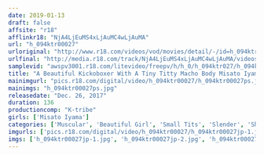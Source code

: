```yaml
---
date: 2019-01-13
draft: false
affsite: "r18"
afflinkr18: "NjA4LjEuMS4xLjAuMC4wLjAuMA"
url: "h_094ktr00027"
urloriginal: "http://www.r18.com/videos/vod/movies/detail/-/id=h_094ktr00027"
urlfinal: "http://media.r18.com/track/NjA4LjEuMS4xLjAuMC4wLjAuMA/videos/vod/movies/detail/-/id=h_094ktr00027"
samplevid: "awspv3001.r18.com/litevideo/freepv/h/h_0/h_094ktr027/h_094ktr027_dmb_w.mp4"
title: "A Beautiful Kickoboxer With A Tiny Titty Macho Body Misato Iyama"
mainimgurl: "pics.r18.com/digital/video/h_094ktr00027/h_094ktr00027ps.jpg"
mainimgs: "h_094ktr00027ps.jpg"
releasedate: "Dec. 26, 2017"
duration: 136
productioncomp: "K-tribe"
girls: ['Misato Iyama']
categories: ['Muscular', 'Beautiful Girl', 'Small Tits', 'Slender', 'Shaved Pussy', 'Featured Actress', 'Sports', 'Hi-Def']
imgurls: ['pics.r18.com/digital/video/h_094ktr00027/h_094ktr00027jp-1.jpg', 'pics.r18.com/digital/video/h_094ktr00027/h_094ktr00027jp-2.jpg', 'pics.r18.com/digital/video/h_094ktr00027/h_094ktr00027jp-3.jpg', 'pics.r18.com/digital/video/h_094ktr00027/h_094ktr00027jp-4.jpg', 'pics.r18.com/digital/video/h_094ktr00027/h_094ktr00027jp-5.jpg', 'pics.r18.com/digital/video/h_094ktr00027/h_094ktr00027jp-6.jpg', 'pics.r18.com/digital/video/h_094ktr00027/h_094ktr00027jp-7.jpg', 'pics.r18.com/digital/video/h_094ktr00027/h_094ktr00027jp-8.jpg', 'pics.r18.com/digital/video/h_094ktr00027/h_094ktr00027jp-9.jpg', 'pics.r18.com/digital/video/h_094ktr00027/h_094ktr00027jp-10.jpg', 'pics.r18.com/digital/video/h_094ktr00027/h_094ktr00027jp-11.jpg', 'pics.r18.com/digital/video/h_094ktr00027/h_094ktr00027jp-12.jpg', 'pics.r18.com/digital/video/h_094ktr00027/h_094ktr00027jp-13.jpg', 'pics.r18.com/digital/video/h_094ktr00027/h_094ktr00027jp-14.jpg', 'pics.r18.com/digital/video/h_094ktr00027/h_094ktr00027jp-15.jpg', 'pics.r18.com/digital/video/h_094ktr00027/h_094ktr00027jp-16.jpg', 'pics.r18.com/digital/video/h_094ktr00027/h_094ktr00027jp-17.jpg', 'pics.r18.com/digital/video/h_094ktr00027/h_094ktr00027jp-18.jpg', 'pics.r18.com/digital/video/h_094ktr00027/h_094ktr00027jp-19.jpg', 'pics.r18.com/digital/video/h_094ktr00027/h_094ktr00027jp-20.jpg']
imgs: ['h_094ktr00027jp-1.jpg', 'h_094ktr00027jp-2.jpg', 'h_094ktr00027jp-3.jpg', 'h_094ktr00027jp-4.jpg', 'h_094ktr00027jp-5.jpg', 'h_094ktr00027jp-6.jpg', 'h_094ktr00027jp-7.jpg', 'h_094ktr00027jp-8.jpg', 'h_094ktr00027jp-9.jpg', 'h_094ktr00027jp-10.jpg', 'h_094ktr00027jp-11.jpg', 'h_094ktr00027jp-12.jpg', 'h_094ktr00027jp-13.jpg', 'h_094ktr00027jp-14.jpg', 'h_094ktr00027jp-15.jpg', 'h_094ktr00027jp-16.jpg', 'h_094ktr00027jp-17.jpg', 'h_094ktr00027jp-18.jpg', 'h_094ktr00027jp-19.jpg', 'h_094ktr00027jp-20.jpg']
---
```

